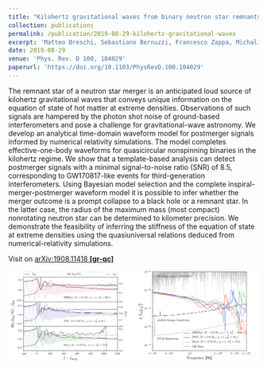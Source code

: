 ```yaml
---
title: "Kilohertz gravitational waves from binary neutron star remnants: time-domain model and constraints on extreme matter"
collection: publications
permalink: /publication/2019-08-29-kilohertz-gravitational-waves
excerpt: 'Matteo Breschi, Sebastiano Bernuzzi, Francesco Zappa, Michalis Agathos, Albino Perego, David Radice, Alessandro Nagar'
date: 2019-08-29
venue: 'Phys. Rev. D 100, 104029'
paperurl: 'https://doi.org/10.1103/PhysRevD.100.104029'
---
```


The remnant star of a neutron star merger is an anticipated loud source of kilohertz gravitational waves that conveys unique information on the equation of state of hot matter at extreme densities. Observations of such signals are hampered by the photon shot noise of ground-based interferometers and pose a challenge for gravitational-wave astronomy. We develop an analytical time-domain waveform model for postmerger signals informed by numerical relativity simulations. The model completes effective-one-body waveforms for quasicircular nonspinning binaries in the kilohertz regime. We show that a template-based analysis can detect postmerger signals with a minimal signal-to-noise ratio (SNR) of 8.5, corresponding to GW170817-like events for third-generation interferometers. Using Bayesian model selection and the complete inspiral-merger-postmerger waveform model it is possible to infer whether the merger outcome is a prompt collapse to a black hole or a remnant star. In the latter case, the radius of the maximum mass (most compact) nonrotating neutron star can be determined to kilometer precision. We demonstrate the feasibility of inferring the stiffness of the equation of state at extreme densities using the quasiuniversal relations deduced from numerical-relativity simulations.

Visit on [arXiv:1908.11418 **[gr-qc]**](https://arxiv.org/abs/1908.11418)

![Figure](/images/publications/2019-08-29-kilohertz-gravitational-waves.png)
